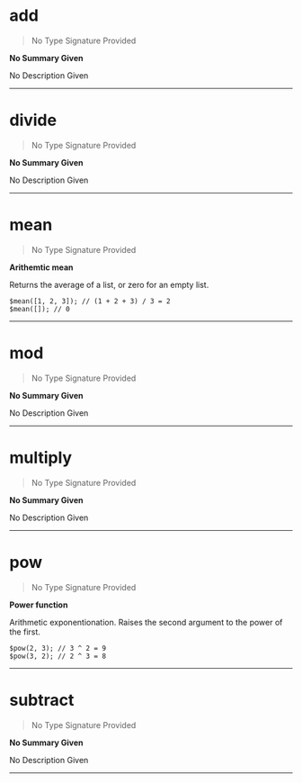 
# add

> No Type Signature Provided

__No Summary Given__

No Description Given

---

# divide

> No Type Signature Provided

__No Summary Given__

No Description Given

---

# mean

> No Type Signature Provided

__Arithemtic mean__

Returns the average of a list, or zero for an empty list.

```
$mean([1, 2, 3]); // (1 + 2 + 3) / 3 = 2
$mean([]); // 0
```

---

# mod

> No Type Signature Provided

__No Summary Given__

No Description Given

---

# multiply

> No Type Signature Provided

__No Summary Given__

No Description Given

---

# pow

> No Type Signature Provided

__Power function__

Arithmetic exponentionation. Raises the second argument to the power
of the first.

```
$pow(2, 3); // 3 ^ 2 = 9
$pow(3, 2); // 2 ^ 3 = 8
```

---

# subtract

> No Type Signature Provided

__No Summary Given__

No Description Given

---
